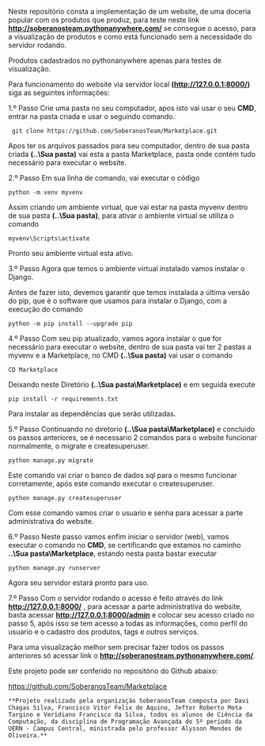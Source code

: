 Neste repositório consta a implementação de um website, de uma doceria popular com os produtos que produz, para teste neste link **http://soberanosteam.pythonanywhere.com/** se consegue o acesso, para a visualização de produtos e como está funcionado sem a necessidade do servidor rodando.

Produtos cadastrados no pythonanywhere apenas para testes de visualização.

Para funcionamento do website via servidor local **(http://127.0.0.1:8000/)** siga as seguintes informações:

 1.º Passo
Crie uma pasta no seu computador, apos isto vai usar o seu **CMD**, entrar na pasta criada e usar o seguindo comando.

     git clone https://github.com/SoberanosTeam/Marketplace.git

Apos ter os arquivos passados para seu computador, dentro de sua pasta criada **(..\Sua pasta\)** vai esta a pasta Marketplace, pasta onde contém tudo necessário para executar o website.

 2.º Passo
Em sua linha de comando, vai executar o código

    python -m venv myvenv

 Assim criando um ambiente virtual, que vai estar na pasta myvenv dentro de sua pasta **(..\Sua pasta\)**, para ativar o ambiente virtual se utiliza o comando

    myvenv\Scripts\activate

Pronto seu ambiente virtual esta ativo.

 3.º Passo 
Agora que temos o ambiente virtual instalado vamos instalar o Django.

Antes de fazer isto, devemos garantir que temos instalada a última versão do pip, que é o software que usamos para instalar o Django, com a execução do comando

    python -m pip install --upgrade pip

 4.º Passo
Com seu pip atualizado, vamos agora instalar o que for necessário para executar o website, dentro de sua pasta vai ter 2 pastas a myvenv e a Marketplace, no CMD **(..\Sua pasta\)** vai usar o comando 

    CD Marketplace

Deixando neste Diretório **(..\Sua pasta\Marketplace)** e em seguida execute 

    pip install -r requirements.txt

Para instalar as dependências que serão utilizadas.

 5.º Passo
Continuando no diretorio **(..\Sua pasta\Marketplace)** e concluido os passos anteriores, se é necessario 2 comandos para o website funcionar normalmente, o migrate e createsuperuser.

    python manage.py migrate

Este comando vai criar o banco de dados sql para o mesmo funcionar corretamente, após este comando executar o createsuperuser.

    python manage.py createsuperuser

Com esse comando vamos criar o usuario e senha para acessar a parte administrativa do website.

 6.º Passo
Neste passo vamos enfim iniciar o servidor (web), vamos executar o comando no **CMD**, se certificando que estamos no caminho **..\Sua pasta\Marketplace**, estando nesta pasta bastar executar 

    python manage.py runserver

Agora seu servidor estará pronto para uso.

 7.º Passo
Com o servidor rodando o acesso é feito através do link **http://127.0.0.1:8000/** , para acessar a parte administrativa do website, basta acessar **http://127.0.0.1:8000/admin** e colocar seu acesso criado no passo 5, após isso se tem acesso a todas as informações, como perfil do usuario e o cadastro dos produtos, tags e outros serviços.

Para uma visualização melhor sem precisar fazer todos os passos anteriores só acessar link o **http://soberanosteam.pythonanywhere.com/**.

Este projeto pode ser conferido no repositório do Github abaixo:

https://github.com/SoberanosTeam/Marketplace

	**Projeto realizado pela organização SoberanosTeam composta por Davi Chagas Silva, Francisco Vitor Felix de Aquino, Jefter Roberto Mota Targino e Veridiano Francisco da Silva, todos os alunos de Ciência da Computação, da disciplina de Programação Avançada do 5º período da UERN - Campus Central, ministrada pelo professor Alysson Mendes de Oliveira.**